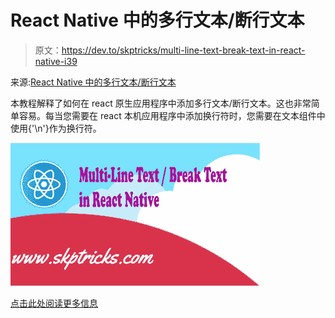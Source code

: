 # React Native 中的多行文本/断行文本

> 原文：<https://dev.to/skptricks/multi-line-text-break-text-in-react-native-i39>

来源:[React Native 中的多行文本/断行文本](https://www.skptricks.com/2019/08/multi-line-text-break-text-in-react-native.html)

本教程解释了如何在 react 原生应用程序中添加多行文本/断行文本。这也非常简单容易。每当您需要在 react 本机应用程序中添加换行符时，您需要在文本组件中使用{'\n'}作为换行符。

[![](img/bf6c817be671d92c0810961fcf30c4f9.png)](https://res.cloudinary.com/practicaldev/image/fetch/s--nZ0eKuCp--/c_limit%2Cf_auto%2Cfl_progressive%2Cq_auto%2Cw_880/https://1.bp.blogspot.com/-xSI2nTtzj1s/XUevtrY0XSI/AAAAAAAADM0/kwlUKnfZEa4qM1-JifJ3XOyau_ISYkyagCLcBGAs/s400/multi-line-text-break-text-in-react-native.jpg)

[点击此处阅读更多信息](https://www.skptricks.com/2019/08/multi-line-text-break-text-in-react-native.html)
